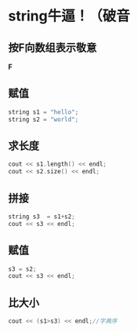 # string牛逼！（破音
## 按F向数组表示敬意
**F**
## 赋值
~~~c++
string s1 = "hello";
string s2 = "world";
~~~
## 求长度
~~~c++
cout << s1.length() << endl;
cout << s2.size() << endl;
~~~
## 拼接
~~~c++
string s3  = s1+s2;
cout << s3 << endl;
~~~
## 赋值
~~~c++
s3 = s2;
cout << s3 << endl;
~~~
## 比大小
~~~c++
cout << (s1>s3) << endl;//字典序
~~~